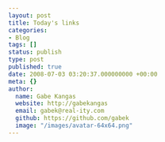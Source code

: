 ```yaml
---
layout: post
title: Today's links
categories:
- Blog
tags: []
status: publish
type: post
published: true
date: 2008-07-03 03:20:37.000000000 +00:00
meta: {}
author:
  name: Gabe Kangas
  website: http://gabekangas
  email: gabek@real-ity.com
  github: https://github.com/gabek
  image: "/images/avatar-64x64.png"
---
```


